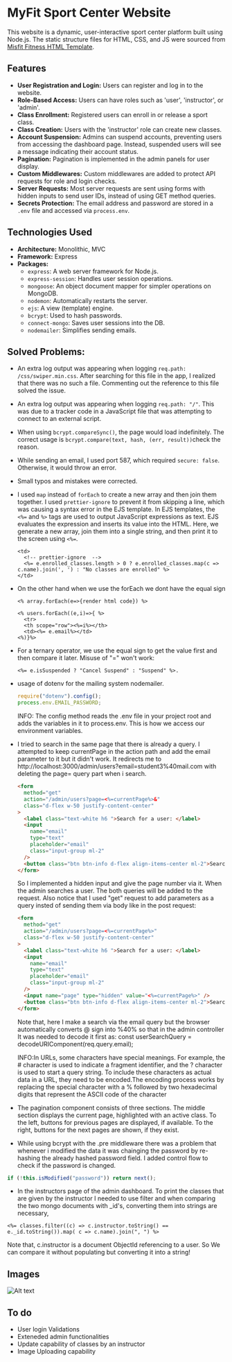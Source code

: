 # MyFit Sport Center Website

This website is a dynamic, user-interactive sport center platform built using Node.js. The static structure files for HTML, CSS, and JS were sourced from [Misfit Fitness HTML Template](https://html.design/download/misfit-fitness-html-template/).

## Features

- **User Registration and Login:** Users can register and log in to the website.
- **Role-Based Access:** Users can have roles such as 'user', 'instructor', or 'admin'.
- **Class Enrollment:** Registered users can enroll in or release a sport class.
- **Class Creation:** Users with the 'instructor' role can create new classes.
- **Account Suspension:** Admins can suspend accounts, preventing users from accessing the dashboard page. Instead, suspended users will see a message indicating their account status.
- **Pagination:** Pagination is implemented in the admin panels for user display.
- **Custom Middlewares:** Custom middlewares are added to protect API requests for role and login checks.
- **Server Requests:** Most server requests are sent using forms with hidden inputs to send user IDs, instead of using GET method queries.
- **Secrets Protection:** The email address and password are stored in a `.env` file and accessed via `process.env`.

## Technologies Used

- **Architecture:** Monolithic, MVC
- **Framework:** Express
- **Packages:**
  - `express`: A web server framework for Node.js.
  - `express-session`: Handles user session operations.
  - `mongoose`: An object document mapper for simpler operations on MongoDB.
  - `nodemon`: Automatically restarts the server.
  - `ejs`: A view (template) engine.
  - `bcrypt`: Used to hash passwords.
  - `connect-mongo`: Saves user sessions into the DB.
  - `nodemailer`: Simplifies sending emails.

## Solved Problems:

- An extra log output was appearing when logging `req.path: /css/swiper.min.css`. After searching for this file in the app, I realized that there was no such a file. Commenting out the reference to this file solved the issue.
- An extra log output was appearing when logging `req.path: "/"`. This was due to a tracker code in a JavaScript file that was attempting to connect to an external script.
- When using `bcrypt.compareSync()`, the page would load indefinitely. The correct usage is `bcrypt.compare(text, hash, (err, result))`check the reason.
- While sending an email, I used port 587, which required `secure: false`. Otherwise, it would throw an error.
- Small typos and mistakes were corrected.
- I used `map` instead of `forEach` to create a new array and then join them together. I used `prettier-ignore` to prevent it from skipping a line, which was causing a syntax error in the EJS template. In EJS templates, the `<%=` and `%>` tags are used to output JavaScript expressions as text. EJS evaluates the expression and inserts its value into the HTML. Here, we generate a new array, join them into a single string, and then print it to the screen using `<%=`.

  ```ejs
  <td>
    <!-- prettier-ignore  -->
    <%= e.enrolled_classes.length > 0 ? e.enrolled_classes.map(c => c.name).join(', ') : "No classes are enrolled" %>
  </td>
  ```

- On the other hand when we use the forEach we dont have the equal sign

  ```ejs
  <% array.forEach(e=>{render html code}) %>
  ```

  ```ejs
  <% users.forEach((e,i)=>{ %>
    <tr>
    <th scope="row"><%=i%></th>
    <td><%= e.email%></td>
  <%)}%>
  ```

- For a ternary operator, we use the equal sign to get the value first and then compare it later. Misuse of "=" won't work:

  ```ejs
  <%= e.isSuspended ? "Cancel Suspend" : "Suspend" %>.
  ```

- usage of dotenv for the mailing system nodemailer.

  ```js
  require("dotenv").config();
  process.env.EMAIL_PASSWORD;
  ```

  INFO: The config method reads the .env file in your project root and adds the variables in it to process.env. This is how we access our environment variables.

- I tried to search in the same page that there is already a query. I attempted to keep currentPage in the action path and add the email parameter to it but it didn't work. It redirects me to http://localhost:3000/admin/users?email=student3%40mail.com with deleting the page= query part when i search.

  ```html
  <form
    method="get"
    action="/admin/users?page=<%=currentPage%>&"
    class="d-flex w-50 justify-content-center"
  >
    <label class="text-white h6 ">Search for a user: </label>
    <input
      name="email"
      type="text"
      placeholder="email"
      class="input-group ml-2"
    />
    <button class="btn btn-info d-flex align-items-center ml-2">Search</button>
  </form>
  ```

  So I implemented a hidden input and give the page number via it. When the admin searches a user. The both queries will be added to the request. Also notice that I used "get" request to add parameters as a query insted of sending them via body like in the post request:

  ```html
  <form
    method="get"
    action="/admin/users?page=<%=currentPage%>"
    class="d-flex w-50 justify-content-center"
  >
    <label class="text-white h6 ">Search for a user: </label>
    <input
      name="email"
      type="text"
      placeholder="email"
      class="input-group ml-2"
    />
    <input name="page" type="hidden" value="<%=currentPage%>" />
    <button class="btn btn-info d-flex align-items-center ml-2">Search</button>
  </form>
  ```

  Note that, here I make a search via the email query but the browser automatically converts @ sign into %40% so that in the admin controller It was needed to decode it first as: const userSearchQuery = decodeURIComponent(req.query.email);

  INFO:In URLs, some characters have special meanings. For example, the # character is used to indicate a fragment identifier, and the ? character is used to start a query string. To include these characters as actual data in a URL, they need to be encoded.The encoding process works by replacing the special character with a % followed by two hexadecimal digits that represent the ASCII code of the character

- The pagination component consists of three sections. The middle section displays the current page, highlighted with an active class. To the left, buttons for previous pages are displayed, if available. To the right, buttons for the next pages are shown, if they exist.

- While using bcrypt with the .pre middleware there was a problem that whenever i modified the data it was chainging the password by re-hashing the already hashed password field. I added control flow to check if the password is changed.

```js
if (!this.isModified("password")) return next();
```

- In the instructors page of the admin dashboard. To print the classes that are given by the instructor I needed to use filter and when comparing the two mongo documents with \_id's, converting them into strings are necessary,

```ejs
<%= classes.filter((c) => c.instructor.toString() == e._id.toString()).map( c => c.name).join(", ") %>
```

Note that, c.instructor is a document ObjectId referencing to a user. So We can compare it without populating but converting it into a string!

## Images

![Alt text](webdev_fullstack\monolithic\express\my_fit\project_images\not_loged_in_user_screen.JPG)

## To do

- User login Validations
- Exteneded admin functionalities
- Update capability of classes by an instructor
- Image Uploading capability
